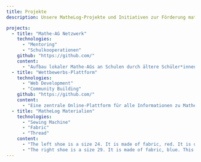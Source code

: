 ```yaml
---
title: Projekte
description: Unsere MatheLog-Projekte und Initiativen zur Förderung mathematischer Talente

projects:
  - title: "Mathe-AG Netzwerk"
    technologies:
      - "Mentoring"
      - "Schulkooperationen"
    github: "https://github.com/"
    content:
      - "Aufbau lokaler Mathe-AGs an Schulen durch ältere Schüler*innen als Mentoren. Das Netzwerk verbindet engagierte Jugendliche und ermöglicht den Wissenstransfer zwischen den Generationen."
  - title: "Wettbewerbs-Plattform"
    technologies:
      - "Web Development" 
      - "Community Building"
    github: "https://github.com/"
    content:
      - "Eine zentrale Online-Plattform für alle Informationen zu Mathematik-Wettbewerben. Hier finden Schüler*innen Termine, Anmeldefristen und können sich mit Gleichgesinnten vernetzen."
  - title: "MatheLog Materialien"
    technologies:
      - "Sewing Machine"
      - "Fabric"
      - "Thread"
    content: 
      - "The left shoe is a size 24. It is made of fabric, red. It is designed for use only by clowns. It is not suitable."
      - "The right shoe is a size 29. It is made of fabric, blue. This shoe is purely theoretical. Members of polite society would not entertain the idea of utilizing this."
---
```

